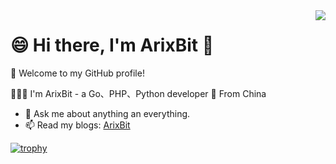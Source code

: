 <a href="https://github.com/arixbit">
  <!-- Change the `github-readme-stats.anuraghazra1.vercel.app` to `github-readme-stats.vercel.app`  -->
  <img align="right" src="https://github-readme-stats.vercel.app/api?username=arixbit&hide=[%22issues%22]&show_icons=true" />
</a>

# 😄 Hi there, I'm ArixBit 👋

🎉 Welcome to my GitHub profile!

👨🏻‍💻 I'm ArixBit - a Go、PHP、Python developer
📍 From China 

- 💬 Ask me about anything an everything.
- 📫 Read my blogs: [ArixBit](https://aliliin.com)

[![trophy](https://github-profile-trophy.vercel.app/?username=arixbit&theme=onedark)](https://github.com/ryo-ma/github-profile-trophy)

<!--
**arixbit/arixbit** is a ✨ _special_ ✨ repository because its `README.md` (this file) appears on your GitHub profile.

Here are some ideas to get you started:

- 🔭 I’m currently working on ...
- 🌱 I’m currently learning ...
- 👯 I’m looking to collaborate on ...
- 🤔 I’m looking for help with ...
- 💬 Ask me about ...
- 📫 How to reach me: ...
- 😄 Pronouns: ...
- ⚡ Fun fact: ...
-->

